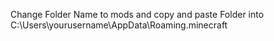 Change Folder Name to mods and copy and paste Folder into C:\Users\yourusername\AppData\Roaming.minecraft
